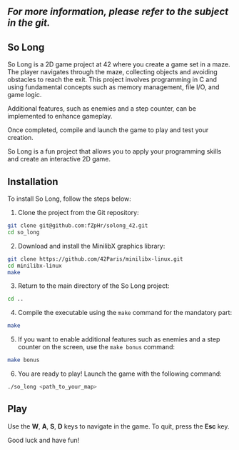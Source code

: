 ## *For more information, please refer to the subject in the git.*
## So Long

So Long is a 2D game project at 42 where you create a game set in a maze. The player navigates through the maze, collecting objects and avoiding obstacles to reach the exit. This project involves programming in C and using fundamental concepts such as memory management, file I/O, and game logic.

Additional features, such as enemies and a step counter, can be implemented to enhance gameplay.

Once completed, compile and launch the game to play and test your creation.

So Long is a fun project that allows you to apply your programming skills and create an interactive 2D game.
## Installation

To install So Long, follow the steps below:

1. Clone the project from the Git repository:
```bash
git clone git@github.com:fZpHr/solong_42.git
cd so_long
```

2. Download and install the MinilibX graphics library:
```bash
git clone https://github.com/42Paris/minilibx-linux.git
cd minilibx-linux
make
```

3. Return to the main directory of the So Long project:
```bash
cd ..
```

4. Compile the executable using the `make` command for the mandatory part:
```bash
make
```

5. If you want to enable additional features such as enemies and a step counter on the screen, use the `make bonus` command:
```bash
make bonus
```

6. You are ready to play! Launch the game with the following command:
```bash
./so_long <path_to_your_map>
```

## Play

Use the **W**, **A**, **S**, **D** keys to navigate in the game. To quit, press the **Esc** key.

Good luck and have fun!
